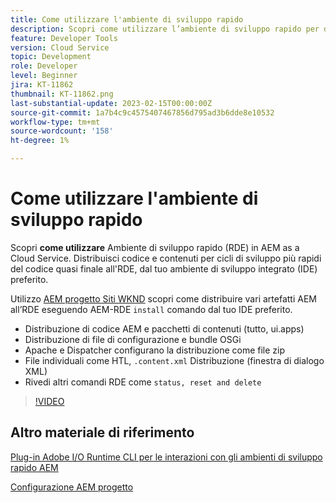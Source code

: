 ```yaml
---
title: Come utilizzare l'ambiente di sviluppo rapido
description: Scopri come utilizzare l’ambiente di sviluppo rapido per distribuire codice e contenuti dal computer locale.
feature: Developer Tools
version: Cloud Service
topic: Development
role: Developer
level: Beginner
jira: KT-11862
thumbnail: KT-11862.png
last-substantial-update: 2023-02-15T00:00:00Z
source-git-commit: 1a7b4c9c4575407467856d795ad3b6dde8e10532
workflow-type: tm+mt
source-wordcount: '158'
ht-degree: 1%

---
```



# Come utilizzare l&#39;ambiente di sviluppo rapido

Scopri **come utilizzare** Ambiente di sviluppo rapido (RDE) in AEM as a Cloud Service. Distribuisci codice e contenuti per cicli di sviluppo più rapidi del codice quasi finale all&#39;RDE, dal tuo ambiente di sviluppo integrato (IDE) preferito.

Utilizzo [AEM progetto Siti WKND](https://github.com/adobe/aem-guides-wknd#aem-wknd-sites-project) scopri come distribuire vari artefatti AEM all’RDE eseguendo AEM-RDE `install` comando dal tuo IDE preferito.

- Distribuzione di codice AEM e pacchetti di contenuti (tutto, ui.apps)
- Distribuzione di file di configurazione e bundle OSGi
- Apache e Dispatcher configurano la distribuzione come file zip
- File individuali come HTL, `.content.xml` Distribuzione (finestra di dialogo XML)
- Rivedi altri comandi RDE come `status, reset and delete`

>[!VIDEO](https://video.tv.adobe.com/v/3415491/?quality=12&learn=on)

## Altro materiale di riferimento

[Plug-in Adobe I/O Runtime CLI per le interazioni con gli ambienti di sviluppo rapido AEM](https://github.com/adobe/aio-cli-plugin-aem-rde#aio-cli-plugin-aem-rde)

[Configurazione AEM progetto](https://experienceleague.adobe.com/docs/experience-manager-learn/getting-started-wknd-tutorial-develop/project-archetype/project-setup.html)

